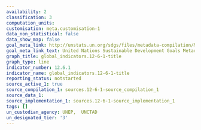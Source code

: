 ```yaml
---
availability: 2
classification: 3
computation_units:
customisation: meta.customisation-1
data_non_statistical: false
data_show_map: false
goal_meta_link: http://unstats.un.org/sdgs/files/metadata-compilation/Metadata-Goal-12.pdf
goal_meta_link_text: United Nations Sustainable Development Goals Metadata (pdf 782kB)
graph_title: global_indicators.12-6-1-title
graph_type: line
indicator_number: 12.6.1
indicator_name: global_indicators.12-6-1-title
reporting_status: notstarted
source_active_1: true
source_compilation_1: sources.12-6-1-source_compilation_1
source_data_1:
source_implementation_1: sources.12-6-1-source_implementation_1
tags: []
un_custodian_agency: UNEP,  UNCTAD
un_designated_tier: '3'
---
```

